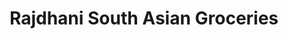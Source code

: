 ---
title: "Rajdhani South Asian Groceries"
url: /tallahassee/rajdhani-south-asian-groceries/
shop: supermarket
---